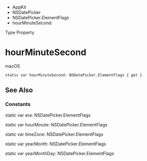 

- AppKit
- NSDatePicker
- NSDatePicker.ElementFlags
-  hourMinuteSecond 

Type Property

# hourMinuteSecond

macOS

``` source
static var hourMinuteSecond: NSDatePicker.ElementFlags { get }
```

## See Also

### Constants

static var era: NSDatePicker.ElementFlags

static var hourMinute: NSDatePicker.ElementFlags

static var timeZone: NSDatePicker.ElementFlags

static var yearMonth: NSDatePicker.ElementFlags

static var yearMonthDay: NSDatePicker.ElementFlags

